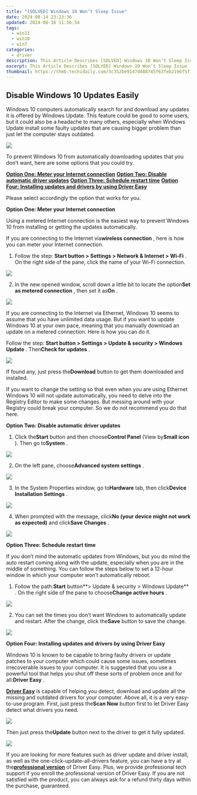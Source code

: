 ```yaml
---
title: "[SOLVED] Windows 10 Won’t Sleep Issue"
date: 2024-08-14 23:23:36
updated: 2024-08-16 11:56:54
tags:
  - win11
  - win10
  - win7
categories:
  - driver
description: This Article Describes [SOLVED] Windows 10 Won’t Sleep Issue
excerpt: This Article Describes [SOLVED] Windows 10 Won’t Sleep Issue
thumbnail: https://thmb.techidaily.com/3c352be9147d488745f63feb2196f5f1464c801563eee3cb6a0837d30c326713.jpg
---
```


## Disable Windows 10 Updates Easily

Windows 10 computers automatically search for and download any updates it is offered by Windows Update. This feature could be good to some users, but it could also be a headache to many others, especially when Windows Update install some faulty updates that are causing bigger problem than just let the computer stays outdated.
  
![](https://images.drivereasy.com/wp-content/uploads/2016/11/windows-updates.png)
  
 To prevent Windows 10 from automatically downloading updates that you don’t want, here are some options that you could try.
  
[**Option One: Meter your Internet connection**](https://tools.techidaily.com/drivereasy/download/)
[**Option Two: Disable automatic driver updates**](https://tools.techidaily.com/drivereasy/download/)
[**Option Three: Schedule restart time**](https://tools.techidaily.com/drivereasy/download/)
[**Option Four: Installing updates and drivers by using Driver Easy**](https://tools.techidaily.com/drivereasy/download/)
  
 Please select accordingly the option that works for you.
  
 **Option One: Meter your Internet connection**
  
 Using a metered Internet connection is the easiest way to prevent Windows 10 from installing or getting the updates automatically.
  
 If you are connecting to the Internet via**wireless connection** , here is how you can meter your Internet connection.
  
 1) Follow the step: **Start button > Settings > Network & Internet > Wi-Fi** . On the right side of the pane, click the name of your Wi-Fi connection.
  
![](https://images.drivereasy.com/wp-content/uploads/2016/11/start-button-settings-network-internet-wi-fi-600x477.png)
  
 2) In the new opened window, scroll down a little bit to locate the option**Set as metered connection** , then set it as**On** .
  
![](https://images.drivereasy.com/wp-content/uploads/2016/11/set-as-metered-connection.jpg)

 If you are connecting to the Internet via Ethernet, Windows 10 seems to assume that you have unlimited data usage. But if you want to update Windows 10 at your own pace, meaning that you manually download an update on a metered connection. Here is how you can do it.
  
 Follow the step: **Start button > Settings > Update & security > Windows Update** . Then**Check for updates** .
  
![](https://images.drivereasy.com/wp-content/uploads/2016/11/start-button-settings-update-security-windows-update.jpg)

 If found any, just press the**Download** button to get them downloaded and installed.
  
 If you want to change the setting so that even when you are using Ethernet Windows 10 will not update automatically, you need to delve into the Registry Editor to make some changes. But messing around with your Registry could break your computer. So we do not recommend you do that here.
  
 **Option Two: Disable automatic driver updates**
  
 1) Click the**Start** button and then choose**Control Panel** (View by**Small icon** ). Then go to**System** .
  
![](https://images.drivereasy.com/wp-content/uploads/2016/11/small-icon-system-control-panel.jpg)

 2) On the left pane, choose**Advanced system settings** .
  
![](https://images.drivereasy.com/wp-content/uploads/2016/11/advanced-system-settings.jpg)

 3) In the System Properties window, go to**Hardware** tab, then click**Device Installation Settings** .
  
![](https://images.drivereasy.com/wp-content/uploads/2016/11/device-installation-settings.jpg)

 4) When prompted with the message, click**No (your device might not work as expected)** and click**Save Changes** .
  
![](https://images.drivereasy.com/wp-content/uploads/2016/11/no-your-device-might-not-work-as-expected.jpg)
  
 **Option Three: Schedule restart time**
  
 If you don’t mind the automatic updates from Windows, but you do mind the auto restart coming along with the update, especially when you are in the middle of something. You can follow the steps below to set a 12-hour window in which your computer won’t automatically reboot.
  
 1) Follow the path:**Start** button**\> Update & security > Windows Update** . On the right side of the pane to choose**Change active hours** .
  
![](https://images.drivereasy.com/wp-content/uploads/2016/11/change-active-hours.jpg)

 2) You can set the times you don’t want Windows to automatically update and restart. After the change, click the**Save** button to save the change.
  
![](https://images.drivereasy.com/wp-content/uploads/2016/11/change-active-hours-start-end-save.jpg)
  
 **Option Four: Installing updates and drivers by using Driver Easy**
  
 Windows 10 is known to be capable to bring faulty drivers or update patches to your computer which could cause some issues, sometimes irrecoverable issues to your computer. It is suggested that you use a powerful tool that helps you shut off these sorts of problem once and for all:**Driver Easy** .
  
[**Driver Easy**](https://tools.techidaily.com/drivereasy/download/) is capable of helping you detect, download and update all the missing and outdated drivers for your computer. Above all, it is a very easy-to-use program. First, just press the**Scan Now** button first to let Driver Easy detect what drivers you need.
  
![](https://images.drivereasy.com/wp-content/uploads/2017/04/img_58e89b31b4c24.png)

 Then just press the**Update** button next to the driver to get it fully updated.
  
![](https://images.drivereasy.com/wp-content/uploads/2017/04/img_58e89b39b046a.jpg)

 If you are looking for more features such as driver update and driver install, as well as the one-click-update-all-drivers feature, you can have a try at the[**professional version**](https://tools.techidaily.com/drivereasy/download/) of Driver Easy. Plus, we provide professional tech support if you enroll the professional version of Driver Easy. If you are not satisfied with the product, you can always ask for a refund thirty days within the purchase, guaranteed.

<ins class="adsbygoogle"
     style="display:block"
     data-ad-format="autorelaxed"
     data-ad-client="ca-pub-7571918770474297"
     data-ad-slot="1223367746"></ins>



<ins class="adsbygoogle"
     style="display:block"
     data-ad-client="ca-pub-7571918770474297"
     data-ad-slot="8358498916"
     data-ad-format="auto"
     data-full-width-responsive="true"></ins>
